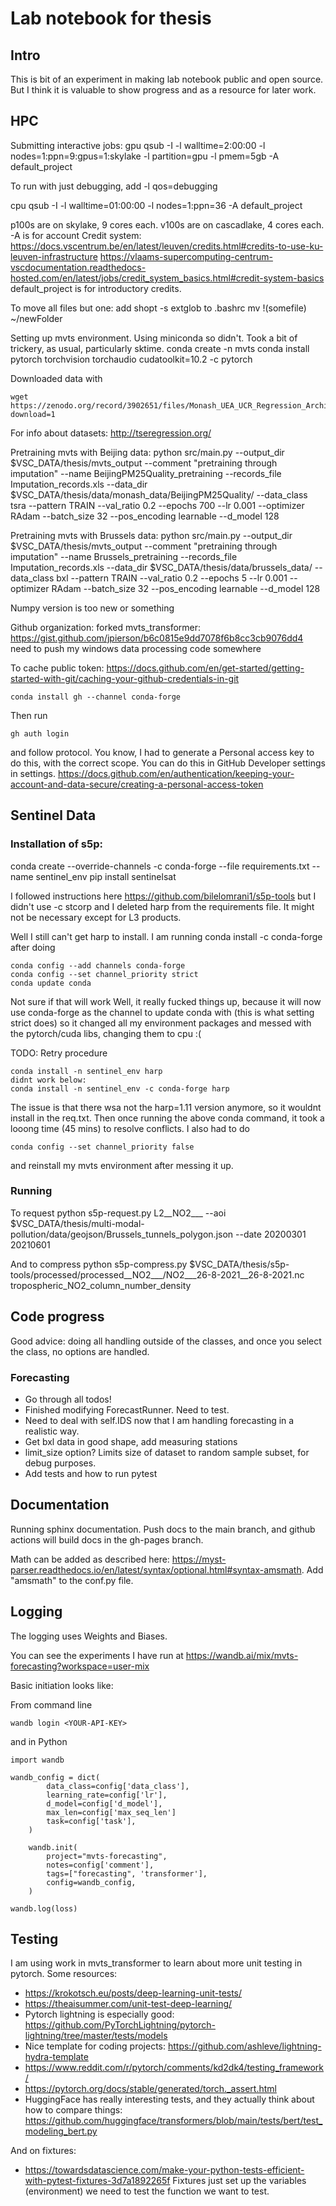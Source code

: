 # Lab notebook for thesis

## Intro

This is bit of an experiment in making lab notebook public and open source. But I think it is valuable to show progress and as a resource
for later work.

## HPC 

Submitting interactive jobs:
gpu
qsub -I -l walltime=2:00:00 -l nodes=1:ppn=9:gpus=1:skylake -l partition=gpu -l pmem=5gb -A default_project

To run with just debugging, add 
-l qos=debugging

cpu
qsub -I -l walltime=01:00:00 -l nodes=1:ppn=36 -A default_project

p100s are on skylake, 9 cores each. v100s are on cascadlake, 4 cores each.
-A is for account
Credit system:
https://docs.vscentrum.be/en/latest/leuven/credits.html#credits-to-use-ku-leuven-infrastructure
https://vlaams-supercomputing-centrum-vscdocumentation.readthedocs-hosted.com/en/latest/jobs/credit_system_basics.html#credit-system-basics
default_project is for introductory credits.

To move all files but one:
add shopt -s extglob to .bashrc
mv !(somefile) ~/newFolder

Setting up mvts environment. Using miniconda so didn't.
Took a bit of trickery, as usual, particularly sktime.
conda create -n mvts
conda install pytorch torchvision torchaudio cudatoolkit=10.2 -c pytorch

Downloaded data with 
```
wget https://zenodo.org/record/3902651/files/Monash_UEA_UCR_Regression_Archive.zip?download=1
```

For info about datasets:
http://tseregression.org/

Pretraining mvts with Beijing data:
python src/main.py --output_dir $VSC_DATA/thesis/mvts_output --comment "pretraining through imputation" --name BeijingPM25Quality_pretraining --records_file Imputation_records.xls --data_dir $VSC_DATA/thesis/data/monash_data/BeijingPM25Quality/ --data_class tsra --pattern TRAIN --val_ratio 0.2 --epochs 700 --lr 0.001 --optimizer RAdam --batch_size 32 --pos_encoding learnable --d_model 128

Pretraining mvts with Brussels data:
python src/main.py --output_dir $VSC_DATA/thesis/mvts_output --comment "pretraining through imputation" --name Brussels_pretraining --records_file Imputation_records.xls --data_dir $VSC_DATA/thesis/data/brussels_data/ --data_class bxl --pattern TRAIN --val_ratio 0.2 --epochs 5 --lr 0.001 --optimizer RAdam --batch_size 32 --pos_encoding learnable --d_model 128

Numpy version is too new or something

Github organization:
    forked mvts_transformer: https://gist.github.com/jpierson/b6c0815e9dd7078f6b8cc3cb9076dd4
    need to push my windows data processing code somewhere

To cache public token:
https://docs.github.com/en/get-started/getting-started-with-git/caching-your-github-credentials-in-git
```
conda install gh --channel conda-forge
```
Then run 
```
gh auth login
```
and follow protocol.
You know, I had to generate a Personal access key to do this, with the correct scope. You can do this in GitHub Developer settings in settings. https://docs.github.com/en/authentication/keeping-your-account-and-data-secure/creating-a-personal-access-token

## Sentinel Data

### Installation of s5p:
conda create --override-channels -c conda-forge --file requirements.txt --name sentinel_env
pip install sentinelsat

I followed instructions here https://github.com/bilelomrani1/s5p-tools
but I didn't use -c stcorp and I deleted harp from the requirements file. It might not be necessary except for L3 products.

Well I still can't get harp to install. I am running 
conda install -c conda-forge after doing
```
conda config --add channels conda-forge
conda config --set channel_priority strict
conda update conda
```
Not sure if that will work
Well, it really fucked things up, because it will now use conda-forge as the channel to update conda with (this is what setting strict does)
so it changed all my environment packages and messed with the pytorch/cuda libs, changing them to cpu :(

TODO: Retry procedure
```
conda install -n sentinel_env harp
didnt work below:
conda install -n sentinel_env -c conda-forge harp
```
The issue is that there wsa not the harp=1.11 version anymore, so it wouldnt install in the req.txt. 
Then once running the above conda command, it took a looong time (45 mins) to resolve conflicts.
I also had to do 
```
conda config --set channel_priority false
```
and reinstall my mvts environment after messing it up.

### Running 
To request
python s5p-request.py L2__NO2___ --aoi $VSC_DATA/thesis/multi-modal-pollution/data/geojson/Brussels_tunnels_polygon.json --date 20200301 20210601

And to compress
python s5p-compress.py $VSC_DATA/thesis/s5p-tools/processed/processed__NO2___/NO2___26-8-2021__26-8-2021.nc tropospheric_NO2_column_number_density


## Code progress

Good advice: doing all handling outside of the classes, and once you select the class, no options are handled.

### Forecasting

- Go through all todos!
- Finished modifying ForecastRunner. Need to test.
- Need to deal with self.IDS now that I am handling forecasting in a realistic way.
- Get bxl data in good shape, add measuring stations
- limit_size option? Limits size of dataset to random sample subset, for debug purposes.
- Add tests and how to run pytest 


## Documentation

Running sphinx documentation. Push docs to the main branch, and github actions will build docs in the gh-pages branch.

Math can be added as described here: https://myst-parser.readthedocs.io/en/latest/syntax/optional.html#syntax-amsmath. Add "amsmath" to the conf.py file.

## Logging

The logging uses Weights and Biases.

You can see the experiments I have run at https://wandb.ai/mix/mvts-forecasting?workspace=user-mix

Basic initiation looks like:

From command line
```
wandb login <YOUR-API-KEY>
```
and in Python 
```
import wandb

wandb_config = dict(
        data_class=config['data_class'],
        learning_rate=config['lr'],
        d_model=config['d_model'],
        max_len=config['max_seq_len']
        task=config['task'],
    )

    wandb.init(
        project="mvts-forecasting",
        notes=config['comment'],
        tags=["forecasting", 'transformer'],
        config=wandb_config,
    ) 

wandb.log(loss)
```



## Testing

I am using work in mvts_transformer to learn about more unit testing in pytorch. Some resources:
- https://krokotsch.eu/posts/deep-learning-unit-tests/
- https://theaisummer.com/unit-test-deep-learning/
- Pytorch lightning is especially good: https://github.com/PyTorchLightning/pytorch-lightning/tree/master/tests/models
- Nice template for coding projects: https://github.com/ashleve/lightning-hydra-template
- https://www.reddit.com/r/pytorch/comments/kd2dk4/testing_framework/
- https://pytorch.org/docs/stable/generated/torch._assert.html
- HuggingFace has really interesting tests, and they actually think about how to compare things: https://github.com/huggingface/transformers/blob/main/tests/bert/test_modeling_bert.py

And on fixtures:
- https://towardsdatascience.com/make-your-python-tests-efficient-with-pytest-fixtures-3d7a1892265f 
Fixtures just set up the variables (environment) we need to test the function we want to test.
